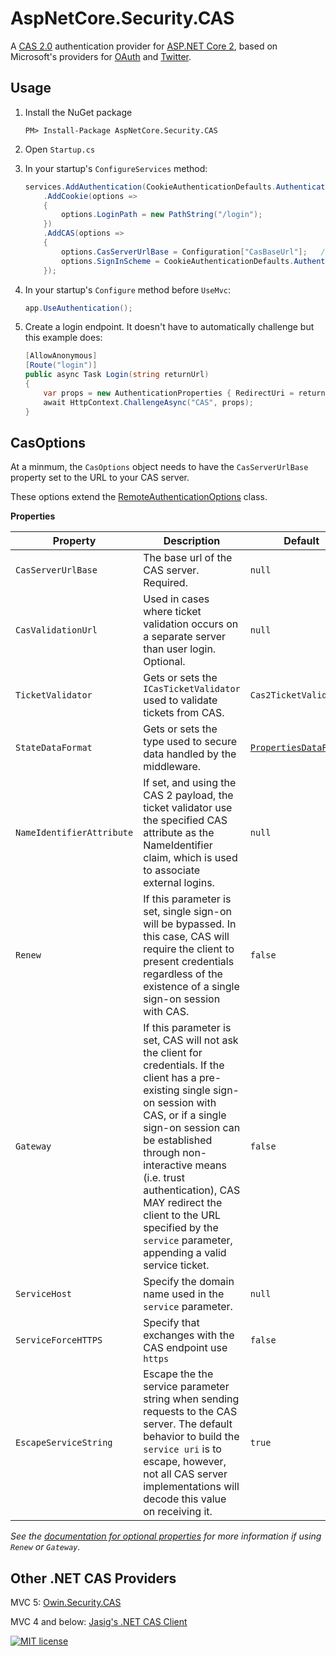 AspNetCore.Security.CAS
===================

A [CAS 2.0](https://apereo.github.io/cas/5.2.x/protocol/CAS-Protocol-V2-Specification.html) authentication provider for [ASP.NET Core 2](https://docs.microsoft.com/en-us/aspnet/core/),
based on Microsoft's providers for [OAuth](https://github.com/aspnet/Security/tree/dev/src/Microsoft.AspNetCore.Authentication.OAuth) and [Twitter](https://github.com/aspnet/Security/tree/dev/src/Microsoft.AspNetCore.Authentication.Twitter).

## Usage

1. Install the NuGet package

    `PM> Install-Package AspNetCore.Security.CAS`

1. Open `Startup.cs`

1. In your startup's `ConfigureServices` method:

	```c#
	services.AddAuthentication(CookieAuthenticationDefaults.AuthenticationScheme)
		.AddCookie(options =>
		{
			options.LoginPath = new PathString("/login");
		})
		.AddCAS(options =>
		{
			options.CasServerUrlBase = Configuration["CasBaseUrl"];   // Set in `appsettings.json` file.
			options.SignInScheme = CookieAuthenticationDefaults.AuthenticationScheme;
		});
	```

1. In your startup's `Configure` method before `UseMvc`:

    ```c#
    app.UseAuthentication();
    ```

1. Create a login endpoint.  It doesn't have to automatically challenge but this example does:

	```c#
    [AllowAnonymous]
    [Route("login")]
    public async Task Login(string returnUrl)
    {
        var props = new AuthenticationProperties { RedirectUri = returnUrl };
        await HttpContext.ChallengeAsync("CAS", props);
    }
	```

## CasOptions

At a minmum, the `CasOptions` object needs to have the `CasServerUrlBase` property set to the URL to your CAS server.

These options extend the [RemoteAuthenticationOptions](https://github.com/aspnet/Security/blob/rel/2.0.0/src/Microsoft.AspNetCore.Authentication/RemoteAuthenticationOptions.cs) class.

**Properties**

| Property                  | Description                                                                                                                                                                                                                                                                                                                                                          | Default                                                                                                                                            |
|---------------------------|----------------------------------------------------------------------------------------------------------------------------------------------------------------------------------------------------------------------------------------------------------------------------------------------------------------------------------------------------------------------|----------------------------------------------------------------------------------------------------------------------------------------------------|
| `CasServerUrlBase`        | The base url of the CAS server. Required.                                                                                                                                                                                                                                                                                                                            | `null`                                                                                                                                             |
| `CasValidationUrl`        | Used in cases where ticket validation occurs on a separate server than user login.  Optional.                                                                                                                                                                                                                                                                        | `null`                                                                                                                                             |
| `TicketValidator`         | Gets or sets the `ICasTicketValidator` used to validate tickets from CAS.                                                                                                                                                                                                                                                                                            | `Cas2TicketValidator`                                                                                                                              |
| `StateDataFormat`         | Gets or sets the type used to secure data handled by the middleware.                                                                                                                                                                                                                                                                                                 | [`PropertiesDataFormat`](https://docs.microsoft.com/en-us/dotnet/api/microsoft.aspnetcore.authentication.propertiesdataformat?view=aspnetcore-2.0) |
| `NameIdentifierAttribute` | If set, and using the CAS 2 payload, the ticket validator use the specified CAS attribute as the NameIdentifier claim, which is used to associate external logins.                                                                                                                                                                                                   | `null`                                                                                                                                             |
| `Renew`                   | If this parameter is set, single sign-on will be bypassed. In this case, CAS will require the client to present credentials regardless of the existence of a single sign-on session with CAS.                                                                                                                                                                        | `false`                                                                                                                                            |
| `Gateway`                 | If this parameter is set, CAS will not ask the client for credentials. If the client has a pre-existing single sign-on session with CAS, or if a single sign-on session can be established through non-interactive means (i.e. trust authentication), CAS MAY redirect the client to the URL specified by the `service` parameter, appending a valid service ticket. | `false`                                                                                                                                            |
| `ServiceHost`             | Specify the domain name used in the `service` parameter.                                                                                                                                                                                                                                                                                                             | `null`                                                                                                                                             |
| `ServiceForceHTTPS`       | Specify that exchanges with the CAS endpoint use `https`                                                                                                                                                                                                                                                                                                             | `false`                                                                                                                                            |
| `EscapeServiceString`     | Escape the the service parameter string when sending requests to the CAS server. The default behavior to build the `service uri` is to escape, however, not all CAS server implementations will decode this value on receiving it.																													               | `true`                                                                                                                                             |

*See the [documentation for optional properties](https://apereo.github.io/cas/5.0.x/protocol/CAS-Protocol-V2-Specification.html#211-parameters) for more information if using `Renew` or `Gateway`.*

## Other .NET CAS Providers

MVC 5: [Owin.Security.CAS](https://github.com/noelbundick/Owin.Security.CAS)

MVC 4 and below: [Jasig's .NET CAS Client](https://github.com/Jasig/dotnet-cas-client)


[![MIT license](https://img.shields.io/badge/license-MIT-blue.svg)](https://github.com/IUCrimson/AspNet.Security.CAS/blob/master/LICENSE.md)
